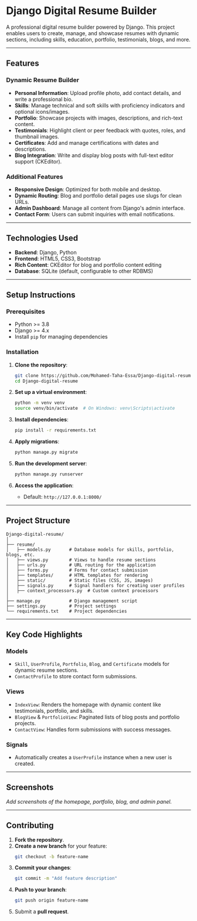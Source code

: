 
# Django Digital Resume Builder  

A professional digital resume builder powered by Django. This project enables users to create, manage, and showcase resumes with dynamic sections, including skills, education, portfolio, testimonials, blogs, and more.

---

## Features  

### Dynamic Resume Builder  
- **Personal Information**: Upload profile photo, add contact details, and write a professional bio.  
- **Skills**: Manage technical and soft skills with proficiency indicators and optional icons/images.  
- **Portfolio**: Showcase projects with images, descriptions, and rich-text content.  
- **Testimonials**: Highlight client or peer feedback with quotes, roles, and thumbnail images.  
- **Certificates**: Add and manage certifications with dates and descriptions.  
- **Blog Integration**: Write and display blog posts with full-text editor support (CKEditor).  

### Additional Features  
- **Responsive Design**: Optimized for both mobile and desktop.  
- **Dynamic Routing**: Blog and portfolio detail pages use slugs for clean URLs.  
- **Admin Dashboard**: Manage all content from Django's admin interface.  
- **Contact Form**: Users can submit inquiries with email notifications.  

---

## Technologies Used  

- **Backend**: Django, Python  
- **Frontend**: HTML5, CSS3, Bootstrap  
- **Rich Content**: CKEditor for blog and portfolio content editing  
- **Database**: SQLite (default, configurable to other RDBMS)  

---

## Setup Instructions  

### Prerequisites  
- Python >= 3.8  
- Django >= 4.x  
- Install `pip` for managing dependencies  

### Installation  

1. **Clone the repository**:  
   ```bash  
   git clone https://github.com/Mohamed-Taha-Essa/Django-digital-resume.git  
   cd Django-digital-resume  
   ```  

2. **Set up a virtual environment**:  
   ```bash  
   python -m venv venv  
   source venv/bin/activate  # On Windows: venv\Scripts\activate  
   ```  

3. **Install dependencies**:  
   ```bash  
   pip install -r requirements.txt  
   ```  

4. **Apply migrations**:  
   ```bash  
   python manage.py migrate  
   ```  

5. **Run the development server**:  
   ```bash  
   python manage.py runserver  
   ```  

6. **Access the application**:  
   - Default: `http://127.0.0.1:8000/`  

---

## Project Structure  

```plaintext  
Django-digital-resume/  
│  
├── resume/  
│   ├── models.py       # Database models for skills, portfolio, blogs, etc.  
│   ├── views.py        # Views to handle resume sections  
│   ├── urls.py         # URL routing for the application  
│   ├── forms.py        # Forms for contact submission  
│   ├── templates/      # HTML templates for rendering  
│   ├── static/         # Static files (CSS, JS, images)  
│   ├── signals.py      # Signal handlers for creating user profiles  
│   ├── context_processors.py  # Custom context processors  
│  
├── manage.py           # Django management script  
├── settings.py         # Project settings  
└── requirements.txt    # Project dependencies  
```  

---

## Key Code Highlights  

### Models  
- `Skill`, `UserProfile`, `Portfolio`, `Blog`, and `Certificate` models for dynamic resume sections.  
- `ContactProfile` to store contact form submissions.  

### Views  
- `IndexView`: Renders the homepage with dynamic content like testimonials, portfolio, and skills.  
- `BlogView` & `PortfolioView`: Paginated lists of blog posts and portfolio projects.  
- `ContactView`: Handles form submissions with success messages.  

### Signals  
- Automatically creates a `UserProfile` instance when a new user is created.  

---

## Screenshots  

_Add screenshots of the homepage, portfolio, blog, and admin panel._  

---

## Contributing  

1. **Fork the repository**.  
2. **Create a new branch** for your feature:  
   ```bash  
   git checkout -b feature-name  
   ```  
3. **Commit your changes**:  
   ```bash  
   git commit -m "Add feature description"  
   ```  
4. **Push to your branch**:  
   ```bash  
   git push origin feature-name  
   ```  
5. Submit a **pull request**.  




